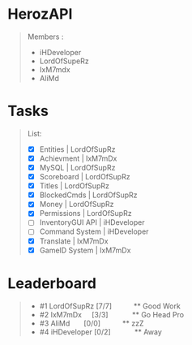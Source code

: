 # HerozAPI
> Members :
> - iHDeveloper
> - LordOfSupeRz 
> - IxM7mdx
> - AliMd 
# Tasks
> List:
> - [x] Entities | LordOfSupRz
> - [x] Achievment | IxM7mDx
> - [x] MySQL | LordOfSupRz
> - [x] Scoreboard | LordOfSupRz
> - [x] Titles | LordOfSupRz
> - [x] BlockedCmds | LordOfSupRz
> - [x] Money | LordOfSupRz
> - [x] Permissions | LordOfSupRz
> - [ ] InventoryGUI API | iHDeveloper
> - [ ] Command System | iHDeveloper
> - [x] Translate | IxM7mDx
> - [x] GameID System | IxM7mDx
# Leaderboard 
> - #1 LordOfSupRz [7/7]            ** Good Work 
> - #2 IxM7mDx     [3/3]            ** Go Head Pro
> - #3 AliMd       [0/0]            ** zzZ
> - #4 iHDeveloper [0/2]            ** Away
